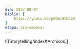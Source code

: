 ```yaml
---
dia: 2023-08-07
biblio: [
	https://youtu.be/p0QWc9tNJS4
]
etapa: sin-empezar
---
```










![[Storytelling/index#Archivos]]